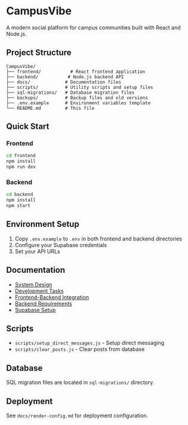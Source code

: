 # CampusVibe

A modern social platform for campus communities built with React and Node.js.

## Project Structure

```
CampusVibe/
├── frontend/           # React frontend application
├── backend/           # Node.js backend API
├── docs/             # Documentation files
├── scripts/          # Utility scripts and setup files
├── sql-migrations/   # Database migration files
├── backups/          # Backup files and old versions
├── .env.example      # Environment variables template
└── README.md         # This file
```

## Quick Start

### Frontend
```bash
cd frontend
npm install
npm run dev
```

### Backend
```bash
cd backend
npm install
npm start
```

## Environment Setup

1. Copy `.env.example` to `.env` in both frontend and backend directories
2. Configure your Supabase credentials
3. Set your API URLs

## Documentation

- [System Design](docs/SYSTEM_DESIGN.md)
- [Development Tasks](docs/DEVELOPMENT_TASKS.md)
- [Frontend-Backend Integration](docs/FRONTEND_BACKEND_INTEGRATION.md)
- [Backend Requirements](docs/backend-requirements.md)
- [Supabase Setup](docs/supabase-setup.md)

## Scripts

- `scripts/setup_direct_messages.js` - Setup direct messaging
- `scripts/clear_posts.js` - Clear posts from database

## Database

SQL migration files are located in `sql-migrations/` directory.

## Deployment

See `docs/render-config.md` for deployment configuration.
